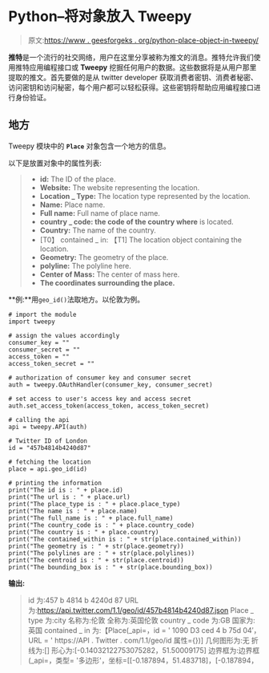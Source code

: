 # Python–将对象放入 Tweepy

> 原文:[https://www . geesforgeks . org/python-place-object-in-tweepy/](https://www.geeksforgeeks.org/python-place-object-in-tweepy/)

**推特**是一个流行的社交网络，用户在这里分享被称为推文的消息。推特允许我们使用推特应用编程接口或 **Tweepy** 挖掘任何用户的数据。这些数据将是从用户那里提取的推文。首先要做的是从 twitter developer 获取消费者密钥、消费者秘密、访问密钥和访问秘密，每个用户都可以轻松获得。这些密钥将帮助应用编程接口进行身份验证。

## 地方

Tweepy 模块中的 **`Place`** 对象包含一个地方的信息。

以下是放置对象中的属性列表:

> *   **id:** The ID of the place.
> *   **Website:** The website representing the location.
> *   **Location _ Type:** The location type represented by the location.
> *   **Name:** Place name.
> *   **Full name:** Full name of place name.
> *   **country _ code: the code of the country where** is located.
> *   **Country:** The name of the country.
> *   [T0】 contained _ in: 【T1] The location object containing the location.
> *   **Geometry:** The geometry of the place.
> *   **polyline:** The polyline here.
> *   **Center of Mass:** The center of mass here.
> *   **The coordinates surrounding the place.**

**例:**用`geo_id()`法取地方。以伦敦为例。

```
# import the module
import tweepy

# assign the values accordingly
consumer_key = ""
consumer_secret = ""
access_token = ""
access_token_secret = ""

# authorization of consumer key and consumer secret
auth = tweepy.OAuthHandler(consumer_key, consumer_secret)

# set access to user's access key and access secret 
auth.set_access_token(access_token, access_token_secret)

# calling the api 
api = tweepy.API(auth)

# Twitter ID of London 
id = "457b4814b4240d87"

# fetching the location 
place = api.geo_id(id) 

# printing the information 
print("The id is : " + place.id)
print("The url is : " + place.url)
print("The place_type is : " + place.place_type)
print("The name is : " + place.name)
print("The full_name is : " + place.full_name)
print("The country_code is : " + place.country_code)
print("The country is : " + place.country)
print("The contained_within is : " + str(place.contained_within))
print("The geometry is : " + str(place.geometry))
print("The polylines are : " + str(place.polylines))
print("The centroid is : " + str(place.centroid))
print("The bounding_box is : " + str(place.bounding_box))
```

**输出:**

> id 为:457 b 4814 b 4240d 87
> URL 为:https://api.twitter.com/1.1/geo/id/457b4814b4240d87.json
> Place _ type 为:city
> 名称为:伦敦
> 全称为:英国伦敦
> country _ code 为:GB
> 国家为:英国
> contained _ in 为:【Place(_api=，id = ' 1090 D3 ced 4 b 75d 04′，URL = ' https://API . Twitter . com/1.1/geo/id 属性={})]
> 几何图形为:无
> 折线为:[]
> 形心为:[-0.14032122753075282，51.50009175]
> 边界框为:边界框(_api=，类型= '多边形'，坐标=[[-0.187894，51.483718]，[-0.187894，